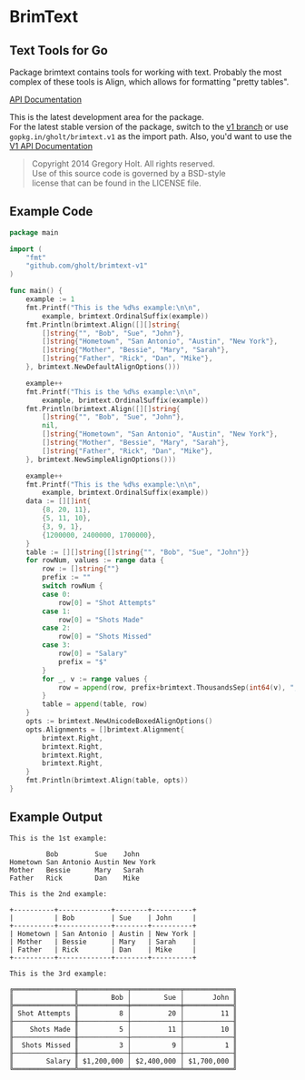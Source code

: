 # BrimText
## Text Tools for Go

Package brimtext contains tools for working with text. Probably the most
complex of these tools is Align, which allows for formatting "pretty tables".

[API Documentation](http://godoc.org/github.com/gholt/brimtext)

This is the latest development area for the package.  
For the latest stable version of the package, switch to the
[v1 branch](https://github.com/gholt/brimtext/tree/v1)
or use `gopkg.in/gholt/brimtext.v1` as the import path.
Also, you'd want to use the
[V1 API Documentation](http://godoc.org/gopkg.in/gholt/brimtext.v1)

> Copyright 2014 Gregory Holt. All rights reserved.  
> Use of this source code is governed by a BSD-style  
> license that can be found in the LICENSE file.

## Example Code

```go
package main

import (
    "fmt"
    "github.com/gholt/brimtext-v1"
)

func main() {
    example := 1
    fmt.Printf("This is the %d%s example:\n\n",
        example, brimtext.OrdinalSuffix(example))
    fmt.Println(brimtext.Align([][]string{
        []string{"", "Bob", "Sue", "John"},
        []string{"Hometown", "San Antonio", "Austin", "New York"},
        []string{"Mother", "Bessie", "Mary", "Sarah"},
        []string{"Father", "Rick", "Dan", "Mike"},
    }, brimtext.NewDefaultAlignOptions()))

    example++
    fmt.Printf("This is the %d%s example:\n\n",
        example, brimtext.OrdinalSuffix(example))
    fmt.Println(brimtext.Align([][]string{
        []string{"", "Bob", "Sue", "John"},
        nil,
        []string{"Hometown", "San Antonio", "Austin", "New York"},
        []string{"Mother", "Bessie", "Mary", "Sarah"},
        []string{"Father", "Rick", "Dan", "Mike"},
    }, brimtext.NewSimpleAlignOptions()))

    example++
    fmt.Printf("This is the %d%s example:\n\n",
        example, brimtext.OrdinalSuffix(example))
    data := [][]int{
        {8, 20, 11},
        {5, 11, 10},
        {3, 9, 1},
        {1200000, 2400000, 1700000},
    }
    table := [][]string{[]string{"", "Bob", "Sue", "John"}}
    for rowNum, values := range data {
        row := []string{""}
        prefix := ""
        switch rowNum {
        case 0:
            row[0] = "Shot Attempts"
        case 1:
            row[0] = "Shots Made"
        case 2:
            row[0] = "Shots Missed"
        case 3:
            row[0] = "Salary"
            prefix = "$"
        }
        for _, v := range values {
            row = append(row, prefix+brimtext.ThousandsSep(int64(v), ","))
        }
        table = append(table, row)
    }
    opts := brimtext.NewUnicodeBoxedAlignOptions()
    opts.Alignments = []brimtext.Alignment{
        brimtext.Right,
        brimtext.Right,
        brimtext.Right,
        brimtext.Right,
    }
    fmt.Println(brimtext.Align(table, opts))
}
```

## Example Output

```
This is the 1st example:

         Bob         Sue    John
Hometown San Antonio Austin New York
Mother   Bessie      Mary   Sarah
Father   Rick        Dan    Mike

This is the 2nd example:

+----------+-------------+--------+----------+
|          | Bob         | Sue    | John     |
+----------+-------------+--------+----------+
| Hometown | San Antonio | Austin | New York |
| Mother   | Bessie      | Mary   | Sarah    |
| Father   | Rick        | Dan    | Mike     |
+----------+-------------+--------+----------+

This is the 3rd example:

╔═══════════════╦════════════╤════════════╤════════════╗
║               ║        Bob │        Sue │       John ║
╠═══════════════╬════════════╪════════════╪════════════╣
║ Shot Attempts ║          8 │         20 │         11 ║
╟───────────────╫────────────┼────────────┼────────────╢
║    Shots Made ║          5 │         11 │         10 ║
╟───────────────╫────────────┼────────────┼────────────╢
║  Shots Missed ║          3 │          9 │          1 ║
╟───────────────╫────────────┼────────────┼────────────╢
║        Salary ║ $1,200,000 │ $2,400,000 │ $1,700,000 ║
╚═══════════════╩════════════╧════════════╧════════════╝
```
